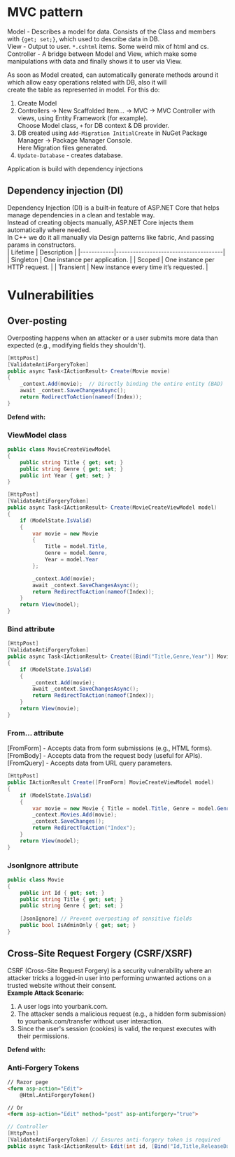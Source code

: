 # MVC pattern
Model - Describes a model for data. Consists of the Class and members with `{get; set;}`, which used to describe data in DB.  
View - Output to user. `*.cshtml` items. Some weird mix of html and cs.  
Controller - A bridge between Model and View, which make some manipulations with data and finally shows it to user via View.  
  
As soon as Model created, can automatically generate methods around it which allow easy operations related with DB, also it will  
create the table as represented in model. For this do:  
1. Create Model
2. Controllers -> New Scaffolded Item... -> MVC -> MVC Controller with views, using Entity Framework (for example).  
Choose Model class, `+` for DB context & DB provider.
3. DB created using `Add-Migration InitialCreate` in NuGet Package Manager -> Package Manager Console.  
Here Migration files generated.
4. `Update-Database` - creates database.
  
Application is build with dependency injections

## Dependency injection (DI)
Dependency Injection (DI) is a built-in feature of ASP.NET Core that helps manage dependencies in a clean and testable way.  
Instead of creating objects manually, ASP.NET Core injects them automatically where needed.  
In C++ we do it all manually via Design patterns like fabric, And passing params in constructors.  
| Lifetime   | Description                          |
|------------|--------------------------------------|
| Singleton  | One instance per application.       |
| Scoped     | One instance per HTTP request.      |
| Transient  | New instance every time it’s requested. |
  
# Vulnerabilities
## Over-posting
Overposting happens when an attacker or a user submits more data than expected (e.g., modifying fields they shouldn't).  
```cs
[HttpPost]
[ValidateAntiForgeryToken]
public async Task<IActionResult> Create(Movie movie)
{
    _context.Add(movie);  // Directly binding the entire entity (BAD)
    await _context.SaveChangesAsync();
    return RedirectToAction(nameof(Index));
}
```
  
**Defend with:**
  
### ViewModel class
```cs
public class MovieCreateViewModel
{
    public string Title { get; set; }
    public string Genre { get; set; }
    public int Year { get; set; }
}
```
  
```cs
[HttpPost]
[ValidateAntiForgeryToken]
public async Task<IActionResult> Create(MovieCreateViewModel model)
{
    if (ModelState.IsValid)
    {
        var movie = new Movie
        {
            Title = model.Title,
            Genre = model.Genre,
            Year = model.Year
        };

        _context.Add(movie);
        await _context.SaveChangesAsync();
        return RedirectToAction(nameof(Index));
    }
    return View(model);
}
```
  
### Bind attribute
```cs
[HttpPost]
[ValidateAntiForgeryToken]
public async Task<IActionResult> Create([Bind("Title,Genre,Year")] Movie movie)
{
    if (ModelState.IsValid)
    {
        _context.Add(movie);
        await _context.SaveChangesAsync();
        return RedirectToAction(nameof(Index));
    }
    return View(movie);
}
```
  
### From... attribute
[FromForm] - Accepts data from form submissions (e.g., HTML forms).
[FromBody] - Accepts data from the request body (useful for APIs).
[FromQuery] - Accepts data from URL query parameters.
  
```cs
[HttpPost]
public IActionResult Create([FromForm] MovieCreateViewModel model)
{
    if (ModelState.IsValid)
    {
        var movie = new Movie { Title = model.Title, Genre = model.Genre, Year = model.Year };
        _context.Movies.Add(movie);
        _context.SaveChanges();
        return RedirectToAction("Index");
    }
    return View(model);
}
```
  
### JsonIgnore attribute
```cs
public class Movie
{
    public int Id { get; set; }
    public string Title { get; set; }
    public string Genre { get; set; }
    
    [JsonIgnore] // Prevent overposting of sensitive fields
    public bool IsAdminOnly { get; set; }
}
```
  
## Cross-Site Request Forgery (CSRF/XSRF)
CSRF (Cross-Site Request Forgery) is a security vulnerability where an attacker tricks a logged-in user into performing unwanted actions on a trusted website without their consent.  
**Example Attack Scenario:**  
1. A user logs into yourbank.com.
2. The attacker sends a malicious request (e.g., a hidden form submission) to yourbank.com/transfer without user interaction.
3. Since the user's session (cookies) is valid, the request executes with their permissions.
  
**Defend with:**
  
### Anti-Forgery Tokens
```html
// Razor page
<form asp-action="Edit">
    @Html.AntiForgeryToken()

// Or
<form asp-action="Edit" method="post" asp-antiforgery="true">
```
  
```cs
// Controller
[HttpPost]
[ValidateAntiForgeryToken] // Ensures anti-forgery token is required
public async Task<IActionResult> Edit(int id, [Bind("Id,Title,ReleaseDate,Genre,Price")] Movie movie)
```
  